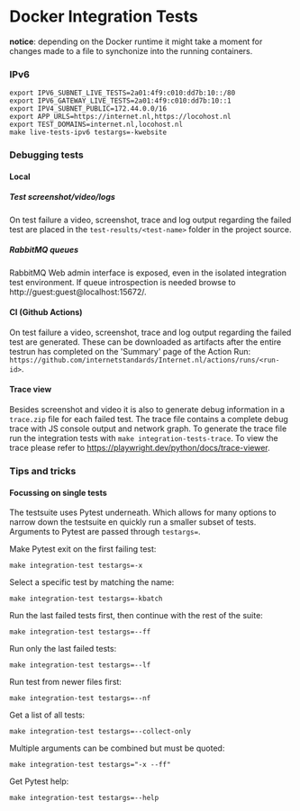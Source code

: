 # Docker Integration Tests



**notice**: depending on the Docker runtime it might take a moment for changes made to a file to synchonize into the running containers.

### IPv6

    export IPV6_SUBNET_LIVE_TESTS=2a01:4f9:c010:dd7b:10::/80
    export IPV6_GATEWAY_LIVE_TESTS=2a01:4f9:c010:dd7b:10::1
    export IPV4_SUBNET_PUBLIC=172.44.0.0/16
    export APP_URLS=https://internet.nl,https://locohost.nl
    export TEST_DOMAINS=internet.nl,locohost.nl
    make live-tests-ipv6 testargs=-kwebsite

### Debugging tests

#### Local

##### Test screenshot/video/logs

On test failure a video, screenshot, trace and log output regarding the failed test are placed in the `test-results/<test-name>` folder in the project source.

##### RabbitMQ queues

RabbitMQ Web admin interface is exposed, even in the isolated integration test environment. If queue introspection is needed browse to http://guest:guest@localhost:15672/.

#### CI (Github Actions)
On test failure a video, screenshot, trace and log output regarding the failed test are generated. These can be downloaded as artifacts after the entire testrun has completed on the 'Summary' page of the Action Run: `https://github.com/internetstandards/Internet.nl/actions/runs/<run-id>`.

#### Trace view

Besides screenshot and video it is also to generate debug information in a `trace.zip` file for each failed test. The trace file contains a complete debug trace with JS console output and network graph. To generate the trace file run the integration tests with `make integration-tests-trace`. To view the trace please refer to https://playwright.dev/python/docs/trace-viewer.

### Tips and tricks

#### Focussing on single tests

The testsuite uses Pytest underneath. Which allows for many options to narrow down the testsuite en quickly run a smaller subset of tests. Arguments to Pytest are passed through `testargs=`.

Make Pytest exit on the first failing test:

    make integration-test testargs=-x

Select a specific test by matching the name:

    make integration-test testargs=-kbatch

Run the last failed tests first, then continue with the rest of the suite:

    make integration-test testargs=--ff

Run only the last failed tests:

    make integration-test testargs=--lf

Run test from newer files first:

    make integration-test testargs=--nf

Get a list of all tests:

    make integration-test testargs=--collect-only

Multiple arguments can be combined but must be quoted:

    make integration-test testargs="-x --ff"

Get Pytest help:

    make integration-test testargs=--help